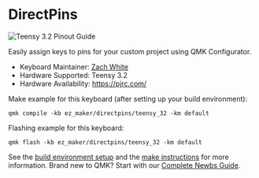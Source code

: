 # DirectPins

![Teensy 3.2 Pinout Guide](https://www.pjrc.com/teensy/card7a_rev1.png)

Easily assign keys to pins for your custom project using QMK Configurator.

* Keyboard Maintainer: [Zach White](https://github.com/skullydazed)
* Hardware Supported: Teensy 3.2
* Hardware Availability: https://pjrc.com/

Make example for this keyboard (after setting up your build environment):

    qmk compile -kb ez_maker/directpins/teensy_32 -km default

Flashing example for this keyboard:

    qmk flash -kb ez_maker/directpins/teensy_32 -km default

See the [build environment setup](https://docs.qmk.fm/#/getting_started_build_tools) and the [make instructions](https://docs.qmk.fm/#/getting_started_make_guide) for more information. Brand new to QMK? Start with our [Complete Newbs Guide](https://docs.qmk.fm/#/newbs).
